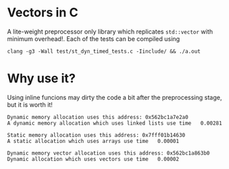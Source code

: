 # Vectors in C
A lite-weight preprocessor only library which replicates `std::vector` with minimum overhead!. Each of the tests can be compiled using 
```
clang -g3 -Wall test/st_dyn_timed_tests.c -Iinclude/ && ./a.out
```

# Why use it?
Using inline funcions may dirty the code a bit after the preprocessing stage, but it is worth it! 
```
Dynamic memory allocation uses this address: 0x562bc1a7e2a0
A dynamic memory allocation which uses linked lists use time   0.00281

Static memory allocation uses this address: 0x7fff01b14630
A static allocation which uses arrays use time   0.00001

Dynamic memory vector allocation uses this address: 0x562bc1a863b0
Dynamic allocation which uses vectors use time   0.00002
```
